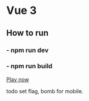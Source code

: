 # Vue 3

## How to run
### - npm run dev
### - npm run build

[Play now](http://game.newtony.ru/sapper/)


todo 
set flag, bomb for mobile.
